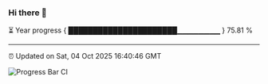 ### Hi there 👋

⏳ Year progress { ██████████████████████▁▁▁▁▁▁▁▁ } 75.81 %

---

⏰ Updated on Sat, 04 Oct 2025 16:40:46 GMT

![Progress Bar CI](https://github.com/IshwaranRudhara/GIT-ACTION/workflows/Progress%20Bar%20CI/badge.svg)
